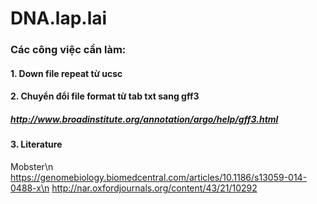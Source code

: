 # DNA.lap.lai
### Các công việc cần làm:
#### 1. Down file repeat từ ucsc
#### 2. Chuyển đổi file format từ tab txt sang gff3
##### http://www.broadinstitute.org/annotation/argo/help/gff3.html
#### 3. Literature
Mobster\n
https://genomebiology.biomedcentral.com/articles/10.1186/s13059-014-0488-x\n
http://nar.oxfordjournals.org/content/43/21/10292
